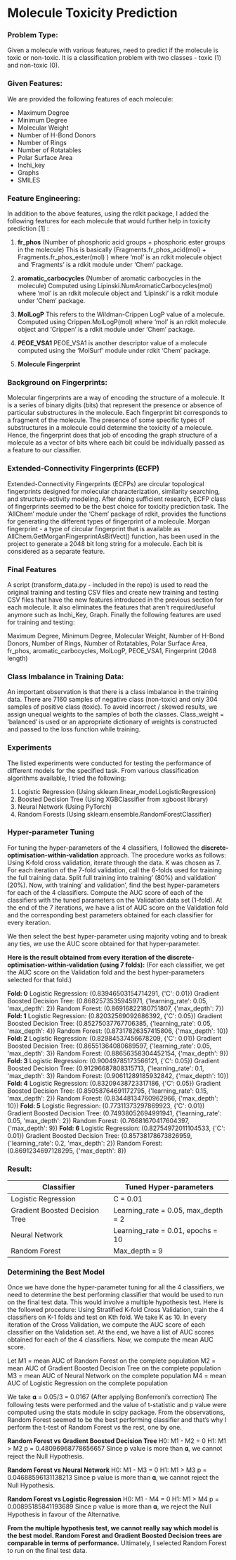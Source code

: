 # Molecule Toxicity Prediction
### Problem Type:
Given a molecule with various features, need to predict if the molecule is toxic or non-toxic.  It is a classification problem with two classes - toxic (1) and non-toxic (0).

### Given Features:
We are provided the following features of each molecule:
- Maximum Degree
- Minimum Degree
- Molecular Weight
- Number of H-Bond Donors
- Number of Rings
- Number of Rotatables
- Polar Surface Area
- Inchi_key
- Graphs
- SMILES

### Feature Engineering:
In addition to the above features, using the rdkit package, I added the following features for each molecule that would further help in toxicity prediction [1] :

1) **fr_phos** (Number of phosphoric acid groups + phosphoric ester groups in the molecule)
This is basically (Fragments.fr_phos_acid(mol) + Fragments.fr_phos_ester(mol) ) where    ‘mol’ is an rdkit molecule object and ‘Fragments’ is a rdkit module under ‘Chem’ package.

2) **aromatic_carbocycles** (Number of aromatic carbocycles in the molecule)
	Computed using Lipinski.NumAromaticCarbocycles(mol) where ‘mol’ is an rdkit molecule object and ‘Lipinski’ is a rdkit module under ‘Chem’ package.

3) **MolLogP**
This refers to the Wildman-Crippen LogP value of a molecule. Computed using Crippen.MolLogP(mol) where ‘mol’ is an rdkit molecule object and ‘Crippen’ is a rdkit module under ‘Chem’ package.

4) **PEOE_VSA1**
PEOE_VSA1 is another descriptor value of a molecule computed using the ‘MolSurf’ module under rdkit ‘Chem’ package.

5) **Molecule Fingerprint**

### Background on Fingerprints:
Molecular fingerprints are a way of encoding the structure of a molecule. It is a series of binary digits (bits) that represent the presence or absence of particular substructures in the molecule. Each fingerprint bit corresponds to a fragment of the molecule.
The presence of some specific types of substructures in a molecule could determine the toxicity of a molecule. Hence, the fingerprint does that job of encoding the graph structure of a molecule as a vector of bits where each bit could be individually passed as a feature to our classifier.

### Extended-Connectivity Fingerprints (ECFP)
Extended-Connectivity Fingerprints (ECFPs) are circular topological fingerprints designed for molecular characterization, similarity searching, and structure-activity modeling.
After doing sufficient research, ECFP class of fingerprints seemed to be the best choice for toxicity prediction task.
The ‘AllChem’ module under the ‘Chem’ package of rdkit, provides the functions for generating the different types of fingerprint of a molecule.
Morgan fingerprint  - a type of circular fingerprint that is available as AllChem.GetMorganFingerprintAsBitVect() function, has been used in the project to generate a 2048 bit long string for a molecule. Each bit is considered as a separate feature.

### Final Features
A script (transform_data.py - included in the repo) is used to read the original training and testing CSV files and create new training and testing CSV files that have the new features introduced in the previous section for each molecule. It also eliminates the features that aren’t required/useful anymore such as Inchi_Key, Graph.
Finally the following features are used for training and testing:

Maximum Degree, Minimum Degree, Molecular Weight, Number of H-Bond Donors, Number of Rings, Number of Rotatables, Polar Surface Area, fr_phos, aromatic_carbocycles, MolLogP, PEOE_VSA1, Fingerprint (2048 length)

### Class Imbalance in Training Data:
An important observation is that there is a class imbalance in the training data. There are 7160 samples of negative class (non-toxic) and only 304 samples of positive class (toxic).
To avoid incorrect / skewed results, we assign unequal weights to the samples of both the classes.
Class_weight = ‘balanced’ is used or an appropriate dictionary of weights is constructed and passed to the loss function while training.

### Experiments
The listed experiments were conducted for testing the performance of different models for the specified task. From various classification algorithms available, I tried the following:
1) Logistic Regression (Using sklearn.linear_model.LogisticRegression)
2) Boosted Decision Tree (Using XGBClassifier from xgboost library)
3) Neural Network (Using PyTorch)
4) Random Forests (Using sklearn.ensemble.RandomForestClassifier)

### Hyper-parameter Tuning
For tuning the hyper-parameters of the 4 classifiers, I followed the **discrete-optimisation-within-validation** approach.  The procedure works as follows:
Using K-fold cross validation, iterate through the data. K was chosen as 7.
For each iteration of the 7-fold validation, call the 6-folds used for training the full training data. Split full training into training’ (80%) and validation’ (20%). Now, with training’ and validation’, find the best hyper-parameters for each of the 4 classifiers.
Compute the AUC score of each of the classifiers with the tuned parameters on the Validation data set (1-fold).
At the end of the 7 iterations, we have a list of AUC score on the Validation fold and the corresponding best parameters obtained for each classifier for every iteration.

We then select the best hyper-parameter using majority voting and to break any ties, we use the AUC score obtained for that hyper-parameter.

 **Here is the result obtained from every iteration of the discrete-optimisation-within-validation (using 7 folds):**
(For each classifier,  we get the AUC score on the Validation fold and the best hyper-parameters selected for that fold.)

**Fold: 0**
Logistic Regression: (0.83946503154714291, {'C': 0.01})
Gradient Boosted Decision Tree: (0.8682573535945971, {'learning_rate': 0.05, 'max_depth': 2})
Random Forest: (0.86916822180751807, {'max_depth': 7})
**Fold: 1**
Logistic Regression: (0.82032569092686392, {'C': 0.05})
Gradient Boosted Decision Tree: (0.85275037767706385, {'learning_rate': 0.05, 'max_depth': 4})
Random Forest: (0.87317826357415806, {'max_depth': 10})
**Fold: 2**
Logistic Regression: (0.82984537456678209, {'C': 0.01})
Gradient Boosted Decision Tree: (0.86551364080689597, {'learning_rate': 0.05, 'max_depth': 3})
Random Forest: (0.88656358304452154, {'max_depth': 9})
**Fold: 3**
Logistic Regression: (0.90049785173566121, {'C': 0.05})
Gradient Boosted Decision Tree: (0.91296687808315713, {'learning_rate': 0.1, 'max_depth': 3})
Random Forest: (0.90611289185932842, {'max_depth': 10})
**Fold: 4**
Logistic Regression: (0.83209438723317186, {'C': 0.05})
Gradient Boosted Decision Tree: (0.85058764691172795, {'learning_rate': 0.15, 'max_depth': 2})
Random Forest: (0.83448134760962966, {'max_depth': 10})
**Fold: 5**
Logistic Regression: (0.77311373297869923, {'C': 0.01})
Gradient Boosted Decision Tree: (0.74938052694991941, {'learning_rate': 0.05, 'max_depth': 2})
Random Forest: (0.76681670417604397, {'max_depth': 9})
**Fold: 6**
Logistic Regression: (0.82754972011104533, {'C': 0.01})
Gradient Boosted Decision Tree: (0.85738178673826959, {'learning_rate': 0.2, 'max_depth': 2})
Random Forest: (0.8691234697128295, {'max_depth': 8})

### Result:

| Classifier                     | Tuned Hyper-parameters              |
|--------------------------------|-------------------------------------|
| Logistic Regression            | C = 0.01                            |
| Gradient Boosted Decision Tree | Learning_rate = 0.05, max_depth = 2 |
| Neural Network                 | Learning_rate = 0.01, epochs = 10   |
| Random Forest                  | Max_depth = 9                       |

### Determining the Best Model
Once we have done the hyper-parameter tuning for all the 4 classifiers, we need to determine the best performing classifier that would be used to run on the final test data. This would involve a multiple hypothesis test. Here is the followed procedure:
Using Stratified K-fold Cross Validation, train the 4 classifiers on K-1 folds and test on Kth fold.
We take K as 10. In every iteration of the Cross Validation, we compute the AUC score of each classifier on the Validation set.
At the end, we have a list of AUC scores obtained for each of the 4 classifiers.
Now, we compute the mean AUC score.

Let 	M1 = mean AUC of Random Forest on the complete population
 	M2 = mean AUC of Gradient Boosted Decision Tree on the complete population
M3 =  mean AUC of Neural Network on the complete population
 	M4 =  mean AUC of Logistic Regression on the complete population

We take 𝛂 = 0.05/3 = 0.0167 (After applying Bonferroni’s correction)
The following tests were performed and the value of t-statistic and p value were computed using the stats module in scipy package.
From the observations, Random Forest seemed to be the best performing classifier and that’s why I perform the t-test of Random Forest vs the rest, one by one.

**Random Forest vs Gradient Boosted Decision Tree**
H0: M1 - M2 = 0
H1: M1 > M2
p = 0.48096968778656657
Since p value is more than 𝛂, we cannot reject the Null Hypothesis.

**Random Forest vs Neural Network**
H0: M1 - M3 = 0
H1: M1 > M3
p = 0.04688596131138213
Since p value is more than 𝛂, we cannot reject the Null Hypothesis.

**Random Forest vs Logistic Regression**
H0: M1 - M4 = 0
H1: M1 > M4
p = 0.00895185841193689
Since p value is more than 𝛂, we reject the Null Hypothesis in favour of the Alternative.

**From the multiple hypothesis test, we cannot really say which model is the best model. Random Forest and Gradient Boosted Decision trees are comparable in terms of performance.**
Ultimately, I selected Random Forest to run on the final test data.
